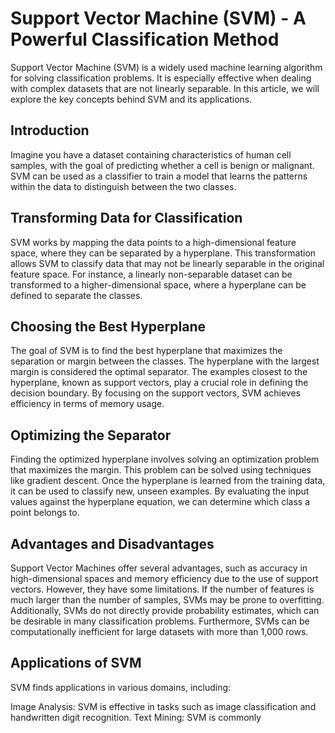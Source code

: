 # Support Vector Machine (SVM) - A Powerful Classification Method

Support Vector Machine (SVM) is a widely used machine learning algorithm for solving classification problems. It is especially effective when dealing with complex datasets that are not linearly separable. In this article, we will explore the key concepts behind SVM and its applications.

## Introduction

Imagine you have a dataset containing characteristics of human cell samples, with the goal of predicting whether a cell is benign or malignant. SVM can be used as a classifier to train a model that learns the patterns within the data to distinguish between the two classes.

## Transforming Data for Classification

SVM works by mapping the data points to a high-dimensional feature space, where they can be separated by a hyperplane. This transformation allows SVM to classify data that may not be linearly separable in the original feature space. For instance, a linearly non-separable dataset can be transformed to a higher-dimensional space, where a hyperplane can be defined to separate the classes.

## Choosing the Best Hyperplane

The goal of SVM is to find the best hyperplane that maximizes the separation or margin between the classes. The hyperplane with the largest margin is considered the optimal separator. The examples closest to the hyperplane, known as support vectors, play a crucial role in defining the decision boundary. By focusing on the support vectors, SVM achieves efficiency in terms of memory usage.

## Optimizing the Separator

Finding the optimized hyperplane involves solving an optimization problem that maximizes the margin. This problem can be solved using techniques like gradient descent. Once the hyperplane is learned from the training data, it can be used to classify new, unseen examples. By evaluating the input values against the hyperplane equation, we can determine which class a point belongs to.

## Advantages and Disadvantages

Support Vector Machines offer several advantages, such as accuracy in high-dimensional spaces and memory efficiency due to the use of support vectors. However, they have some limitations. If the number of features is much larger than the number of samples, SVMs may be prone to overfitting. Additionally, SVMs do not directly provide probability estimates, which can be desirable in many classification problems. Furthermore, SVMs can be computationally inefficient for large datasets with more than 1,000 rows.

## Applications of SVM

SVM finds applications in various domains, including:

Image Analysis: SVM is effective in tasks such as image classification and handwritten digit recognition.
Text Mining: SVM is commonly
